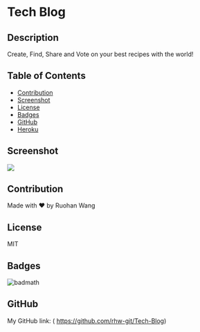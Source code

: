 # Tech Blog

## Description

Create, Find, Share and Vote on your best recipes with the world!

## Table of Contents

- [Contribution](#contribution)
- [Screenshot](#screenshot)
- [License](#license)
- [Badges](#badges)
- [GitHub](#github)
- [Heroku](#heroku)

## Screenshot

![](public/assets/screenshot.png)

## Contribution

Made with ❤️ by Ruohan Wang

## License

MIT

## Badges

![badmath](https://img.shields.io/conda/l/conda-forge/setuptools?color=Blue&label=License&logo=ISC&logoColor=blue&style=plastic)

## GitHub

My GitHub link: ( https://github.com/rhw-git/Tech-Blog)
